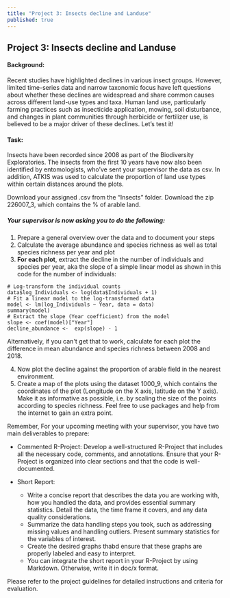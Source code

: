 ```yaml
---
title: "Project 3: Insects decline and Landuse"
published: true
---
```


## Project 3: Insects decline and Landuse

#### Background:
Recent studies have highlighted declines in various insect groups. However, limited time-series data and narrow taxonomic focus have left questions about whether these declines are widespread and share common causes across different land-use types and taxa. Human land use, particularly farming practices such as insecticide application, mowing, soil disturbance, and changes in plant communities through herbicide or fertilizer use, is believed to be a major driver of these declines. Let’s test it!

#### Task:
Insects have been recorded since 2008 as part of the Biodiversity Exploratories. The insects from the first 10 years have now also been identified by entomologists, who’ve sent your supervisor the data  as csv. In addition, ATKIS was used to calculate the proportion of land use types within certain distances around the plots.

Download your assigned .csv from the “Insects” folder. Download the zip 226007_3, which contains the % of arable land.


##### Your supervisor is now asking you to do the following:

1. Prepare a general overview over the data and to document your steps
2. Calculate the average abundance and species richness as well as total species richness per year and plot
3. **For each plot**, extract the decline in the number of individuals and species per year, aka the slope of a simple linear model as shown in this code for the number of individuals:

```{r}
# Log-transform the individual counts
data$log_Individuals <- log(data$Individuals + 1)
# Fit a linear model to the log-transformed data
model <- lm(log_Individuals ~ Year, data = data)
summary(model)
# Extract the slope (Year coefficient) from the model
slope <- coef(model)["Year"]
decline_abundance <-  exp(slope) - 1
```

Alternatively, if you can't get that to work,  calculate for each plot the difference in mean abundance and species richness between 2008 and 2018.

4. Now plot the decline against the proportion of arable field in the nearest environment.
5. Create a map of the plots using the dataset 1000_9, which contains the coordinates of the plot (Longitude on the X axis, latitude on the Y axis). Make it as informative as possible, i.e. by scaling the size of the points according to species richness. Feel free to use packages and help from the internet to gain an extra point.

Remember, 
For your upcoming meeting with your supervisor, you have two main deliverables to prepare:

- Commented R-Project:
Develop a well-structured R-Project that includes all the necessary code, comments, and annotations. Ensure that your R-Project is organized into clear sections and that the code is well-documented.

- Short Report:
    - Write a concise report that describes the data you are working with, how you handled the data, and provides essential summary statistics. Detail the data, the time frame it covers, and any data quality considerations.
    - Summarize the data handling steps you took, such as addressing missing values and handling outliers. Present summary statistics for the variables of interest. 
    - Create the desired graphs thabd ensure that these graphs are properly labeled and easy to interpret.
    - You can integrate the short report in your R-Project by using Markdown. Otherwise, write it in doc/x format.

Please refer to the project guidelines for detailed instructions and criteria for evaluation.
